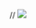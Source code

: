 ### 
<div align=center>

 // <img src="https://img.shields.io/badge/React-61DAFB?style=for-the-badge&logo=React&logoColor=white">
